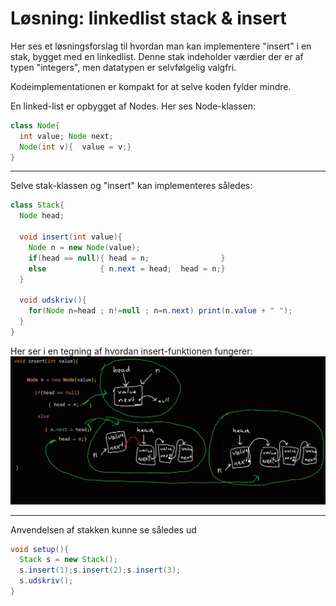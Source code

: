 # Løsning: linkedlist stack & insert

Her ses et løsningsforslag til hvordan man kan implementere "insert" i en stak, bygget med en linkedlist. Denne stak indeholder værdier der er af typen "integers", men datatypen er selvfølgelig valgfri.   

Kodeimplementationen er kompakt for at selve koden fylder mindre.

En linked-list er opbygget af Nodes. Her ses Node-klassen:
```java
class Node{
  int value; Node next;
  Node(int v){  value = v;}
}
```

-----------------------------------------------------------------------------------------------------------------------

Selve stak-klassen og "insert" kan implementeres således:
```java
class Stack{
  Node head;

  void insert(int value){
    Node n = new Node(value);
    if(head == null){ head = n;                }
    else            { n.next = head;  head = n;}
  }

  void udskriv(){
    for(Node n=head ; n!=null ; n=n.next) print(n.value + " ");  
  }
}
```

Her ser i en tegning af hvordan insert-funktionen fungerer:     
![insert_stack_linkedlist.png](insert_stack_linkedlist.png)

-----------------------------------------------------------------------------------------------------------------------


Anvendelsen af stakken kunne se således ud
```java
void setup(){
  Stack s = new Stack();
  s.insert(1);s.insert(2);s.insert(3);
  s.udskriv();
}
```
